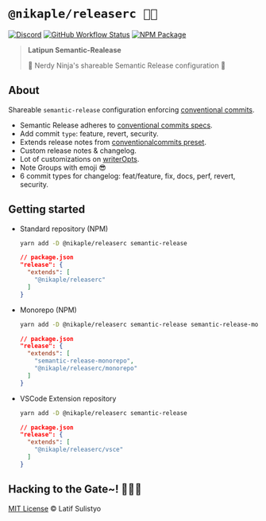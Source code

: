 # `@nikaple/releaserc 🥷🚀`

[![Discord][discord-image]][discord-url]
[![GitHub Workflow Status][workflow-image]][workflow-url]
[![NPM Package][npm-image]][npm-url]

> **Latipun Semantic-Realease**
>
> 🥷 Nerdy Ninja's shareable Semantic Release configuration 🚀

## About

Shareable `semantic-release` configuration enforcing [conventional commits](https://github.com/nikaple/.github/blob/main/commit-message-guide.md).

- Semantic Release adheres to [conventional commits specs](https://www.conventionalcommits.org/en/v1.0.0/#specification).
- Add commit `type`: feature, revert, security.
- Extends release notes from [conventionalcommits preset](https://github.com/conventional-changelog/conventional-changelog/tree/master/packages/conventional-changelog-conventionalcommits).
- Custom release notes & changelog.
- Lot of customizations on [writerOpts](https://github.com/conventional-changelog/conventional-changelog/tree/master/packages/conventional-changelog-writer#options).
- Note Groups with emoji 😎
- 6 commit types for changelog: feat/feature, fix, docs, perf, revert, security.

## Getting started

- Standard repository (NPM)

  ```sh
  yarn add -D @nikaple/releaserc semantic-release
  ```

  ```json
  // package.json
  "release": {
    "extends": [
      "@nikaple/releaserc"
    ]
  }
  ```

- Monorepo (NPM)

  ```sh
  yarn add -D @nikaple/releaserc semantic-release semantic-release-monorepo
  ```

  ```json
  // package.json
  "release": {
    "extends": [
      "semantic-release-monorepo",
      "@nikaple/releaserc/monorepo"
    ]
  }
  ```

- VSCode Extension repository

  ```sh
  yarn add -D @nikaple/releaserc semantic-release
  ```

  ```json
  // package.json
  "release": {
    "extends": [
      "@nikaple/releaserc/vsce"
    ]
  }
  ```

## Hacking to the Gate~! 🧑‍💻🎶

[MIT License][license-url] © Latif Sulistyo

<!-- Variables -->

[discord-image]: https://img.shields.io/discord/758271814153011201?label=Developers%20Indonesia&logo=discord&style=flat-square
[discord-url]: https://discord.gg/njSj2Nq "Chat and discuss at Developers Indonesia"
[workflow-image]: https://img.shields.io/github/workflow/status/nikaple/library/%E2%9A%99%F0%9F%9A%80?label=CI%2FCD&logo=github-actions&style=flat-square
[workflow-url]: https://github.com/nikaple/library/actions "GitHub Actions"
[npm-image]: https://img.shields.io/npm/v/@nikaple/releaserc?label=package&logo=npm&style=flat-square
[npm-url]: https://npmjs.org/package/@nikaple/releaserc "@nikaple/releaserc on NPM"
[license-url]: https://github.com/nikaple/library/blob/main/license "MIT License"
